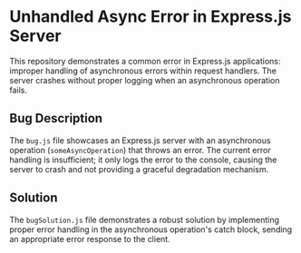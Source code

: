 # Unhandled Async Error in Express.js Server

This repository demonstrates a common error in Express.js applications: improper handling of asynchronous errors within request handlers.  The server crashes without proper logging when an asynchronous operation fails.

## Bug Description

The `bug.js` file showcases an Express.js server with an asynchronous operation (`someAsyncOperation`) that throws an error.  The current error handling is insufficient; it only logs the error to the console, causing the server to crash and not providing a graceful degradation mechanism.

## Solution

The `bugSolution.js` file demonstrates a robust solution by implementing proper error handling in the asynchronous operation's catch block, sending an appropriate error response to the client.